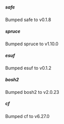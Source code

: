 
##### safe
Bumped safe to v0.1.8

##### spruce
Bumped spruce to v1.10.0

##### esuf
Bumped esuf to v0.1.2

##### bosh2
Bumped bosh2 to v2.0.23

##### cf
Bumped cf to v6.27.0
